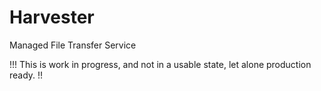 # Harvester

Managed File Transfer Service

!!! This is work in progress, and not in a usable state, let alone production ready. !!

